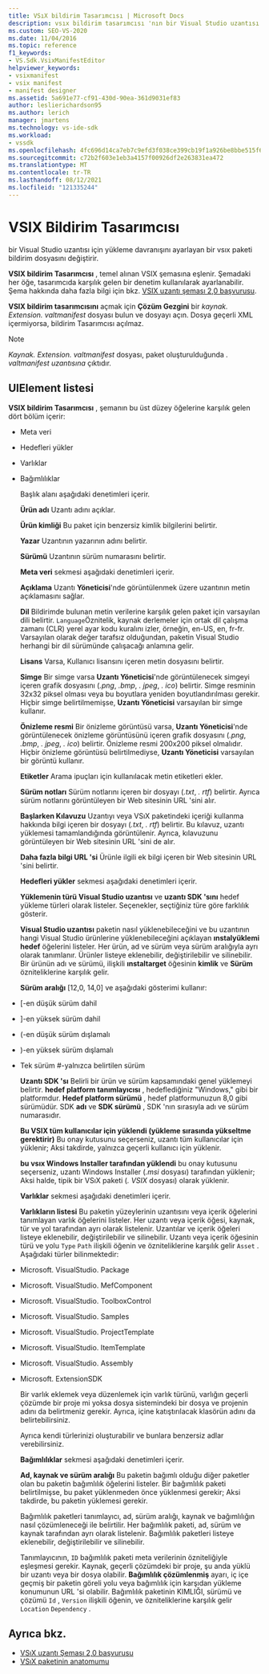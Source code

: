 ```yaml
---
title: VSıX bildirim Tasarımcısı | Microsoft Docs
description: vsıx bildirim tasarımcısı 'nın bir Visual Studio uzantısı için yükleme davranışını ayarlayan bir vsıx paketi bildirim dosyasını nasıl değiştirdiğine öğrenin.
ms.custom: SEO-VS-2020
ms.date: 11/04/2016
ms.topic: reference
f1_keywords:
- VS.Sdk.VsixManifestEditor
helpviewer_keywords:
- vsixmanifest
- vsix manifest
- manifest designer
ms.assetid: 5a691e77-cf91-430d-90ea-361d9031ef83
author: leslierichardson95
ms.author: lerich
manager: jmartens
ms.technology: vs-ide-sdk
ms.workload:
- vssdk
ms.openlocfilehash: 4fc696d14ca7eb7c9efd3f038ce399cb19f1a926be8bbe515f694b5aa23d4af1
ms.sourcegitcommit: c72b2f603e1eb3a4157f00926df2e263831ea472
ms.translationtype: MT
ms.contentlocale: tr-TR
ms.lasthandoff: 08/12/2021
ms.locfileid: "121335244"
---
```

# <a name="vsix-manifest-designer"></a>VSIX Bildirim Tasarımcısı
bir Visual Studio uzantısı için yükleme davranışını ayarlayan bir vsıx paketi bildirim dosyasını değiştirir.

 **VSIX bildirim Tasarımcısı** , temel alınan VSIX şemasına eşlenir. Şemadaki her öğe, tasarımcıda karşılık gelen bir denetim kullanılarak ayarlanabilir. Şema hakkında daha fazla bilgi için bkz. [VSIX uzantı şeması 2,0 başvurusu](../extensibility/vsix-extension-schema-2-0-reference.md).

 **VSIX bildirim tasarımcısını** açmak için **Çözüm Gezgini** bir *kaynak. Extension. valtmanifest* dosyası bulun ve dosyayı açın. Dosya geçerli XML içermiyorsa, bildirim Tasarımcısı açılmaz.

> [!NOTE]
> *Kaynak. Extension. valtmanifest* dosyası, paket oluşturulduğunda *. valtmanifest uzantısına* çıktıdır.

## <a name="uielement-list"></a>UIElement listesi
 **VSIX bildirim Tasarımcısı** , şemanın bu üst düzey öğelerine karşılık gelen dört bölüm içerir:

- Meta veri

- Hedefleri yükler

- Varlıklar

- Bağımlılıklar

  Başlık alanı aşağıdaki denetimleri içerir.

  **Ürün adı** Uzantı adını açıklar.

  **Ürün kimliği** Bu paket için benzersiz kimlik bilgilerini belirtir.

  **Yazar** Uzantının yazarının adını belirtir.

  **Sürümü** Uzantının sürüm numarasını belirtir.

  **Meta veri** sekmesi aşağıdaki denetimleri içerir.

  **Açıklama** Uzantı **Yöneticisi**'nde görüntülenmek üzere uzantının metin açıklamasını sağlar.

  **Dil** Bildirimde bulunan metin verilerine karşılık gelen paket için varsayılan dili belirtir. `Language`Öznitelik, kaynak derlemeler için ortak dil çalışma zamanı (CLR) yerel ayar kodu kuralını izler, örneğin, en-US, en, fr-fr. Varsayılan olarak değer tarafsız olduğundan, paketin Visual Studio herhangi bir dil sürümünde çalışacağı anlamına gelir.

  **Lisans** Varsa, Kullanıcı lisansını içeren metin dosyasını belirtir.

  **Simge** Bir simge varsa **Uzantı Yöneticisi**'nde görüntülenecek simgeyi içeren grafik dosyasını (*.png*, *.bmp*, *. jpeg*, *. ico*) belirtir. Simge resminin 32x32 piksel olması veya bu boyutlara yeniden boyutlandırılması gerekir. Hiçbir simge belirtilmemişse, **Uzantı Yöneticisi** varsayılan bir simge kullanır.

  **Önizleme resmi** Bir önizleme görüntüsü varsa, **Uzantı Yöneticisi**'nde görüntülenecek önizleme görüntüsünü içeren grafik dosyasını (*.png*, *.bmp*, *. jpeg*, *. ico*) belirtir. Önizleme resmi 200x200 piksel olmalıdır. Hiçbir önizleme görüntüsü belirtilmediyse, **Uzantı Yöneticisi** varsayılan bir görüntü kullanır.

  **Etiketler** Arama ipuçları için kullanılacak metin etiketleri ekler.

  **Sürüm notları** Sürüm notlarını içeren bir dosyayı (*.txt*, *. rtf*) belirtir. Ayrıca sürüm notlarını görüntüleyen bir Web sitesinin URL 'sini alır.

  **Başlarken Kılavuzu** Uzantıyı veya VSıX paketindeki içeriği kullanma hakkında bilgi içeren bir dosyayı (*.txt*, *. rtf*) belirtir. Bu kılavuz, uzantı yüklemesi tamamlandığında görüntülenir. Ayrıca, kılavuzunu görüntüleyen bir Web sitesinin URL 'sini de alır.

  **Daha fazla bilgi URL 'si** Ürünle ilgili ek bilgi içeren bir Web sitesinin URL 'sini belirtir.

  **Hedefleri yükler** sekmesi aşağıdaki denetimleri içerir.

  **Yüklemenin türü** **Visual Studio uzantısı** ve **uzantı SDK 'sını** hedef yükleme türleri olarak listeler. Seçenekler, seçtiğiniz türe göre farklılık gösterir.

  **Visual Studio uzantısı** paketin nasıl yüklenebileceğini ve bu uzantının hangi Visual Studio ürünlerine yüklenebileceğini açıklayan **ınstalyüklemi hedef** öğelerini listeler. Her ürün, ad ve sürüm veya sürüm aralığıyla ayrı olarak tanımlanır. Ürünler listeye eklenebilir, değiştirilebilir ve silinebilir. Bir ürünün adı ve sürümü, ilişkili **ınstaltarget** öğesinin **kimlik** ve **Sürüm** özniteliklerine karşılık gelir.

  **Sürüm aralığı** [12,0, 14,0] ve aşağıdaki gösterimi kullanır:

- [-en düşük sürüm dahil

- ]-en yüksek sürüm dahil

- (-en düşük sürüm dışlamalı

- )-en yüksek sürüm dışlamalı

- Tek sürüm #-yalnızca belirtilen sürüm

  **Uzantı SDK 'sı** Belirli bir ürün ve sürüm kapsamındaki genel yüklemeyi belirtir. **hedef platform tanımlayıcısı** , hedeflediğiniz "Windows," gibi bir platformdur. **Hedef platform sürümü** , hedef platformunuzun 8,0 gibi sürümüdür. SDK **adı** ve **SDK sürümü** , SDK 'nın sırasıyla adı ve sürüm numarasıdır.

  **Bu VSIX tüm kullanıcılar için yüklendi (yükleme sırasında yükseltme gerektirir)** Bu onay kutusunu seçerseniz, uzantı tüm kullanıcılar için yüklenir; Aksi takdirde, yalnızca geçerli kullanıcı için yüklenir.

  **bu vsıx Windows Installer tarafından yüklendi** bu onay kutusunu seçerseniz, uzantı Windows Installer (*.msi* dosyası) tarafından yüklenir; Aksi halde, tipik bir VSıX paketi (*. VSIX* dosyası) olarak yüklenir.

  **Varlıklar** sekmesi aşağıdaki denetimleri içerir.

  **Varlıkların listesi** Bu paketin yüzeylerinin uzantısını veya içerik öğelerini tanımlayan varlık öğelerini listeler. Her uzantı veya içerik öğesi, kaynak, tür ve yol tarafından ayrı olarak listelenir. Uzantılar ve içerik öğeleri listeye eklenebilir, değiştirilebilir ve silinebilir. Uzantı veya içerik öğesinin türü ve yolu `Type` `Path` ilişkili öğenin ve özniteliklerine karşılık gelir `Asset` . Aşağıdaki türler bilinmektedir:

- Microsoft. VisualStudio. Package

- Microsoft. VisualStudio. MefComponent

- Microsoft. VisualStudio. ToolboxControl

- Microsoft. VisualStudio. Samples

- Microsoft. VisualStudio. ProjectTemplate

- Microsoft. VisualStudio. ItemTemplate

- Microsoft. VisualStudio. Assembly

- Microsoft. ExtensionSDK

  Bir varlık eklemek veya düzenlemek için varlık türünü, varlığın geçerli çözümde bir proje mi yoksa dosya sistemindeki bir dosya ve projenin adını da belirtmeniz gerekir. Ayrıca, içine katıştırılacak klasörün adını da belirtebilirsiniz.

  Ayrıca kendi türlerinizi oluşturabilir ve bunlara benzersiz adlar verebilirsiniz.

  **Bağımlılıklar** sekmesi aşağıdaki denetimleri içerir.

  **Ad, kaynak ve sürüm aralığı** Bu paketin bağımlı olduğu diğer paketler olan bu paketin bağımlılık öğelerini listeler. Bir bağımlılık paketi belirtilmişse, bu paket yüklenmeden önce yüklenmesi gerekir; Aksi takdirde, bu paketin yüklemesi gerekir.

  Bağımlılık paketleri tanımlayıcı, ad, sürüm aralığı, kaynak ve bağımlılığın nasıl çözümleneceği ile belirtilir. Her bağımlılık paketi, ad, sürüm ve kaynak tarafından ayrı olarak listelenir. Bağımlılık paketleri listeye eklenebilir, değiştirilebilir ve silinebilir.

  Tanımlayıcının, `ID` bağımlılık paketi meta verilerinin özniteliğiyle eşleşmesi gerekir. Kaynak, geçerli çözümdeki bir proje, şu anda yüklü bir uzantı veya bir dosya olabilir. **Bağımlılık çözümlenmiş** ayarı, iç içe geçmiş bir paketin göreli yolu veya bağımlılık için karşıdan yükleme konumunun URL 'si olabilir. Bağımlılık paketinin KIMLIĞI, sürümü ve çözümü `Id` , `Version` ilişkili öğenin, ve özniteliklerine karşılık gelir `Location` `Dependency` .

## <a name="see-also"></a>Ayrıca bkz.
- [VSıX uzantı Şeması 2,0 başvurusu](../extensibility/vsix-extension-schema-2-0-reference.md)
- [VSıX paketinin anatomumu](../extensibility/anatomy-of-a-vsix-package.md)
